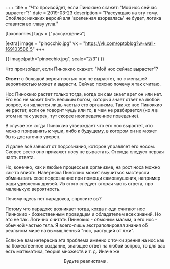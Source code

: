 +++
title = "Что произойдет, если Пиноккио скажет: 'Мой нос сейчас вырастет'?"
date = 2019-03-23
description = "Рассуждаю на эту тему. Спойлер: никаких версий аля 'вселенная взорвалась' не будет, логика ставится во главу угла."

[taxonomies]
tags = ["рассуждения"]

[extra]
image = "pinocchio.jpg"
vk = "https://vk.com/optoblog?w=wall-169103586_5"
+++

{{ image(path="pinocchio.jpg", scale="2/3") }}

Что произойдет, если Пиноккио скажет: "Мой нос сейчас вырастет"?

**Ответ:** с большой вероятностью нос не вырастет, но с меньшей вероятностью может и вырасти. Сейчас поясню почему я так считаю.

Нос Пиноккио растет только тогда, когда он сам знает врет он или нет. Его нос не может быть великим богом, который знает ответ на любой вопрос, он является лишь частью его организма. Так же нос Пиноккио не растет, если он говорит чушь или то, в чем не разбирается (но я в этом не так уверен, тут скорее неопределенное поведение).

В случае же когда Пиноккио утверждает что его нос вырастет, это можно приравнять к чуши, либо к будущему, в котором он не может быть достаточно уверен.

И далее всё зависит от подсознания, которое управляет его носом. Скорее всего оно прикажет носу не вырастать. Отсюда следует первая часть ответа.

Но, конечно, как и любые процессы в организме, на рост носа можно как-то влиять. Наверняка Пиноккио может выучиться мастерски обманывать свое подсознание при помощи самовнушения, например ради удивления друзей. Из этого следует вторая часть ответа, про маленькую вероятность.

Почему здесь нет парадокса, спросите вы?

Потому что парадокс возникает тогда, когда люди считают нос Пиннокио - божественным провидцем и обладателем всех знаний. Но это не так. Логично считать Пиннокио - обысным малым, а его нос - обычной частью тела. Я всего-лишь экстраполировал знания об реальном мире на вымышленный "нос, растущий от лжи".

Если же вам интересна эта проблема именно с точки зрения на нос как на божественное создание, знающее ответ на любой вопрос, то для вас есть математика, теория множеств и т. д. Иначе же

<center>Будьте реалистами.</center>